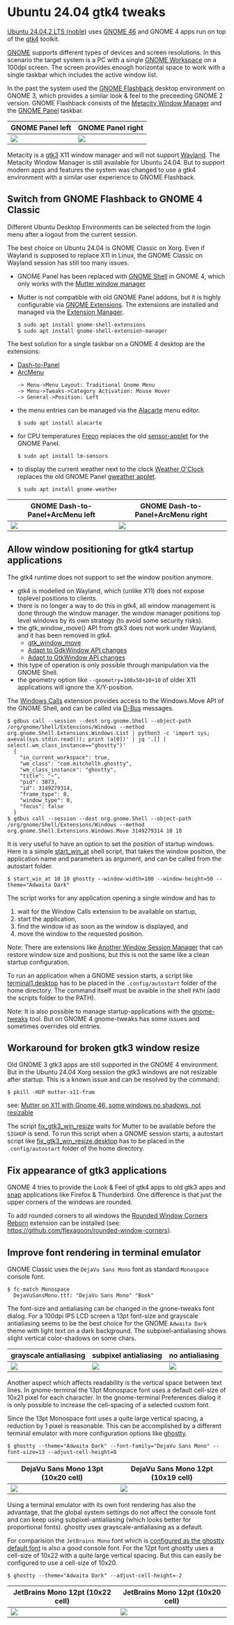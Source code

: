 Ubuntu 24.04 gtk4 tweaks
========================
[Ubuntu 24.04.2 LTS (noble)](https://discourse.ubuntu.com/t/ubuntu-24-04-lts-noble-numbat-release-notes/39890)
uses [GNOME 46](https://release.gnome.org/46/) and GNOME 4 apps run on top of the [gtk4](https://docs.gtk.org/gtk4/) toolkit.

[GNOME](https://en.wikipedia.org/wiki/GNOME) supports different types of devices and screen resolutions.
In this scenario the target system is a PC with a single [GNOME Workspace](https://help.gnome.org/users/gnome-help/stable/shell-workspaces.html.en) on a
100dpi screen. The screen provides enough horizontal space to work with a
single taskbar which includes the active window list.

In the past the system used the [GNOME Flashback](https://en.wikipedia.org/wiki/GNOME#GNOME_Flashback) desktop environment
on GNOME 3, which provides a similar look & feel to the preceeding GNOME 2 version.
GNOME Flashback consists of the [Metacity Window Manager](https://wiki.gnome.org/Projects(2f)Metacity.html)
and the [GNOME Panel](https://wiki.gnome.org/Projects(2f)GnomePanel.html) taskbar.

GNOME Panel left                 | GNOME Panel right
---------------------------------|----------------------------------
![](assets/gnome_panel_left.png) | ![](assets/gnome_panel_right.png)

Metacity is a [gtk3](https://docs.gtk.org/gtk3/) X11 window manager and will not support [Wayland](https://en.wikipedia.org/wiki/Wayland_(protocol)).
The Metacity Window Manager is still available for Ubuntu 24.04. But
to support modern apps and features the system was changed to use a
gtk4 environment with a similar user experience to GNOME Flashback.

Switch from GNOME Flashback to GNOME 4 Classic
----------------------------------------------
Different Ubuntu Desktop Environments can be selected from the login menu
after a logout from the current session.

The best choice on Ubuntu 24.04 is GNOME Classic on Xorg. Even if Wayland
is supposed to replace X11 in Linux, the GNOME Classic on Wayland session
has still too many issues.

- GNOME Panel has been replaced with [GNOME Shell](https://en.wikipedia.org/wiki/GNOME_Shell) in GNOME 4,
  which only works with the [Mutter window manager](https://en.wikipedia.org/wiki/Mutter_(software))

- Mutter is not compatible with old GNOME Panel addons, but it is highly
  configurable via [GNOME Extensions](https://extensions.gnome.org/).
  The extensions are installed and managed via the [Extension Manager](https://github.com/mjakeman/extension-manager).
  ```
  $ sudo apt install gnome-shell-extensions
  $ sudo apt install gnome-shell-extension-manager
  ```

The best solution for a single taskbar on a GNOME 4 desktop are the extensions:
- [Dash-to-Panel](https://extensions.gnome.org/extension/1160/dash-to-panel/)
- [ArcMenu](https://extensions.gnome.org/extension/3628/arcmenu/)
  ```
  -> Menu->Menu Layout: Traditional Gnome Menu
  -> Menu->Tweaks->Category Activation: Mouse Hover
  -> General->Position: Left
  ```
- the menu entries can be managed via the [Alacarte](https://en.wikipedia.org/wiki/Alacarte) menu editor.
  ```
  $ sudo apt install alacarte
  ```
- for CPU temperatures [Freon](https://extensions.gnome.org/extension/841/freon/)
  replaces the old [sensor-applet](https://help.ubuntu.com/community/SensorInstallHowto) for the GNOME Panel.
  ```
  $ sudo apt install lm-sensors
  ```
- to display the current weather next to the clock [Weather O'Clock](https://extensions.gnome.org/extension/5470/weather-oclock/)
  replaces the old GNOME Panel [gweather applet](https://wiki.gnome.org/Projects/GnomeApplets).
  ```
  $ sudo apt install gnome-weather
  ```

GNOME Dash-to-Panel+ArcMenu left              | GNOME Dash-to-Panel+ArcMenu right
----------------------------------------------|-----------------------------------------------
![](assets/gnome_dash_panel_arcmenu_left.png) | ![](assets/gnome_dash_panel_arcmenu_right.png)

Allow window positioning for gtk4 startup applications
------------------------------------------------------
The gtk4 runtime does not support to set the window position anymore.
- gtk4 is modelled on Wayland, which (unlike X11) does not expose toplevel positions to clients.
- there is no longer a way to do this in gtk4, all window management is done through the window manager.
  the window manager positions top level windows by its own strategy (to avoid some security risks).
- the gtk_window_move() API from gtk3 does not work under Wayland, and it has been removed in gtk4.
  - [gtk_window_move](https://docs.gtk.org/gtk3/method.Window.move.html)
  - [Adapt to GdkWindow API changes](https://docs.gtk.org/gtk4/migrating-3to4.html#adapt-to-gdkwindow-api-changes)
  - [Adapt to GtkWindow API changes](https://docs.gtk.org/gtk4/migrating-3to4.html#adapt-to-gtkwindow-api-changes)
- this type of operation is only possible through manipulation via the GNOME Shell.
- the geometry option like `--geometry=100x50+10+10` of older X11 applications will ignore the X/Y-position.

The [Windows Calls](https://github.com/ickyicky/window-calls) extension provides access to the
Windows.Move API of the GNOME Shell, and can be called via [D-Bus](https://en.wikipedia.org/wiki/D-Bus) messages.
```
$ gdbus call --session --dest org.gnome.Shell --object-path /org/gnome/Shell/Extensions/Windows --method org.gnome.Shell.Extensions.Windows.List | python3 -c 'import sys; a=eval(sys.stdin.read()); print (a[0])' | jq '.[] | select(.wm_class_instance=="ghostty")'
  {
    "in_current_workspace": true,
    "wm_class": "com.mitchellh.ghostty",
    "wm_class_instance": "ghostty",
    "title": "~",
    "pid": 3873,
    "id": 3149279314,
    "frame_type": 0,
    "window_type": 0,
    "focus": false
  }
$ gdbus call --session --dest org.gnome.Shell --object-path /org/gnome/Shell/Extensions/Windows --method org.gnome.Shell.Extensions.Windows.Move 3149279314 10 10
```
It is very useful to have an option to set the position of startup windows.
Here is a simple [start_win_at](scripts/start_win_at) shell script, that takes the
window position, the application name and parameters as argument, and can be called
from the autostart folder.
```
$ start_win_at 10 10 ghostty --window-width=100 --window-height=50 --theme="Adwaita Dark"
```
The script works for any application opening a single window and has to
1) wait for the Window Calls extension to be available on startup,
2) start the application,
3) find the window id as soon as the window is displayed, and
4) move the window to the requested position.

Note: There are extensions like [Another Window Session Manager](https://extensions.gnome.org/extension/4709/another-window-session-manager/)
that can restore window size and positions, but this is not the same like a clean startup configuration.

To run an application when a GNOME session starts, a script like [terminal1.desktop](autostart/terminal1.desktop)
has to be placed in the `.config/autostart` folder of the home directory. The command itself must be avaible in the shell `PATH` (add the scripts folder to the PATH).

Note: It is also possible to manage startup-applications with the [gnome-tweaks](https://gitlab.gnome.org/GNOME/gnome-tweaks) tool.
But on GNOME 4 gnome-tweaks has some issues and sometimes overrides old entries.

Workaround for broken gtk3 window resize
----------------------------------------
Old GNOME 3 gtk3 apps are still supported in the GNOME 4 environment.
But in the Ubuntu 24.04 Xorg session the gtk3 windows are not resizable after
startup. This is a known issue and can be resolved by the command:
```
$ pkill -HUP mutter-x11-fram
```
see: [Mutter on X11 with Gnome 46, some windows no shadows, not resizable](https://gitlab.gnome.org/GNOME/mutter/-/issues/3417)

The script [fix_gtk3_win_resize](scripts/fix_gtk3_win_resize) waits for Mutter to be
available before the `SIGHUP` is send. To run this script when a GNOME session starts,
a autostart script like [fix_gtk3_win_resize.desktop](autostart/fix_gtk3_win_resize.desktop)
has to be placed in the `.config/autostart` folder of the home directory.

Fix appearance of gtk3 applications
-----------------------------------
GNOME 4 tries to provide the Look & Feel of gtk4 apps to old gtk3 apps and
[snap](https://en.wikipedia.org/wiki/Snap_(software)) applications like Firefox & Thunderbird.
One difference is that just the upper corners of the windows are rounded.

To add rounded corners to all windows the [Rounded Window Corners Reborn](https://extensions.gnome.org/extension/7048/rounded-window-corners-reborn/)
extension can be installed (see: https://github.com/flexagoon/rounded-window-corners).

Improve font rendering in terminal emulator
-------------------------------------------
GNOME Classic uses the `DejaVu Sans Mono` font as standard `Monospace` console font.
```
$ fc-match Monospace
  DejaVuSansMono.ttf: "DejaVu Sans Mono" "Book"
```
The font-size and antialiasing can be changed in the gnone-tweaks font dialog. For a
100dpi IPS LCD screen a 13pt font-size and grayscale antialiasing seems to be the best choice
for the GNOME `Adwaita Dark` theme with light text on a dark background. The
subpixel-antialiasing shows slight vertical color-shadows on some chars.

grayscale antialiasing | subpixel antialiasing | no antialiasing
-----------------------|-----------------------|-----------------
![](assets/terminal_dejavu_sans_mono_regular_13pt(17px)_spc10x21_aa=grayscale.png) | ![](assets/terminal_dejavu_sans_mono_regular_13pt(17px)_spc10x21_aa=lcd.png) | ![](assets/terminal_dejavu_sans_mono_regular_13pt(17px)_spc10x21_aa=none.png)

Another aspect which affects readability is the vertical space between text lines.
In gnome-terminal the 13pt Monospace font uses a default cell-size of 10x21 pixel
for each character. In the gnome-terminal Preferences dialog it is only possible to
increase the cell-spacing of a selected custom font.

Since the 13pt Monospace font uses a quite large vertical spacing, a reduction by
1 pixel is reasonable. This can be accomplished by a different terminal emulator
with more configuration options like [ghostty](https://ghostty.org/docs).
```
$ ghostty --theme="Adwaita Dark" --font-family="DejaVu Sans Mono" --font-size=13 --adjust-cell-height=0
```
DejaVu Sans Mono 13pt (10x20 cell) | DejaVu Sans Mono 12pt (10x19 cell)
-----------------------------------|------------------------------------
![](assets/ghostty_dejavu_sans_mono_regular_13pt(17px)_spc10x20.png) | ![](assets/ghostty_dejavu_sans_mono_regular_12pt(16px)_spc10x19.png)

Using a terminal emulator with its own font rendering has also the advantage, that the
global system settings do not affect the console font and can keep using subpixel-antialiasing
(which looks better for proportional fonts). ghostty uses grayscale-antialiasing as a default.

For comparision the `JetBrains Mono` font which is [configured as the ghostty default font](https://ghostty.org/docs/config) is also a good console font. For the 12pt font ghostty uses
a cell-size of 10x22 with a quite large vertical spacing. But this can easily be configured
to use a cell-size of 10x20.
```
$ ghostty --theme="Adwaita Dark" --adjust-cell-height=-2
```
JetBrains Mono 12pt (10x22 cell) | JetBrains Mono 12pt (10x20 cell)
-----------------------------------|--------------------------------
![](assets/ghostty_jetbrains_mono_12pt(16px)_spc10x22.png) | ![](assets/ghostty_jetbrains_mono_12pt(16px)_spc10x20.png)

